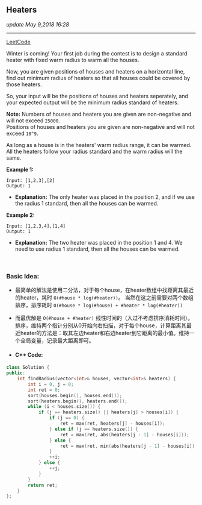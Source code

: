 ## Heaters
_update May 9,2018  16:28_

---
[LeetCode](https://leetcode.com/problems/heaters/description/)

Winter is coming! Your first job during the contest is to design a standard heater with fixed warm radius to warm all the houses.

Now, you are given positions of houses and heaters on a horizontal line, find out minimum radius of heaters so that all houses could be covered by those heaters.

So, your input will be the positions of houses and heaters seperately, and your expected output will be the minimum radius standard of heaters.

**Note:**
Numbers of houses and heaters you are given are non-negative and will not exceed `25000`.  
Positions of houses and heaters you are given are non-negative and will not exceed `10^9`.  

As long as a house is in the heaters' warm radius range, it can be warmed.
All the heaters follow your radius standard and the warm radius will the same.

**Example 1:**

    Input: [1,2,3],[2]
    Output: 1

* **Explanation:** The only heater was placed in the position 2, and if we use the radius 1 standard, then all the houses can be warmed.  

**Example 2:**

    Input: [1,2,3,4],[1,4]
    Output: 1
    
* **Explanation:** The two heater was placed in the position 1 and 4. We need to use radius 1 standard, then all the houses can be warmed.

<br>

### Basic Idea:
* 最简单的解法是使用二分法，对于每个house，在heater数组中找距离其最近的heater，耗时 `O(#house * log(#heater))`。 当然在这之前需要对两个数组排序，排序耗时 `O(#house * log(#house) + #heater * log(#heater))`  
* 而最优解是 `O(#house + #heater)` 线性时间的（入过不考虑排序消耗时间）。排序，维持两个指针分别从0开始向右扫描，对于每个house，计算距离其最近heater的方法是：取其左边heater和右边heater到它距离的最小值。维持一个全局变量，记录最大距离即可。

* #### C++ Code:
```cpp
class Solution {
public:
    int findRadius(vector<int>& houses, vector<int>& heaters) {
        int i = 0, j = 0;
        int ret = 0;
        sort(houses.begin(), houses.end());
        sort(heaters.begin(), heaters.end());
        while (i < houses.size()) {
            if (j == heaters.size() || heaters[j] > houses[i]) {
                if (j == 0) {
                    ret = max(ret, heaters[j] - houses[i]);
                } else if (j == heaters.size()) {
                    ret = max(ret, abs(heaters[j - 1] - houses[i]));
                } else {
                    ret = max(ret, min(abs(heaters[j - 1] - houses[i]), heaters[j] - houses[i]));
                }
                ++i;
            } else {
                ++j;
            }
        }
        return ret;
    }
};
```